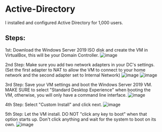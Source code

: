 # Active-Directory
I installed and configured Active Directory for 1,000 users.

## Steps:

1st: Download the Windows Server 2019 ISO disk and create the VM in VirtualBox, this will be your Domain Controller.
![image](https://github.com/andrewsingleton2/Active-Directory/assets/150304510/3c117755-b5f5-4965-b6f8-4b1f376a8e1b)

2nd Step: Make sure you add two network adapters in your DC's settings. (Set the first adapter to NAT to allow the VM to connect to your home network and the second adapter set to Internal Network)
![image](https://github.com/andrewsingleton2/Active-Directory/assets/150304510/b2b6ffa6-3192-4cdd-b8fb-86e7dd944f8b)
![image](https://github.com/andrewsingleton2/Active-Directory/assets/150304510/c5e1087b-6ba6-4b1d-bae7-c6ece018e97b)

3rd Step: Save your VM settings and boot the Windows Server 2019 VM. 
MAKE SURE to select "Standard Desktop Experience" when booting the VM, otherwise, you will only have a command line interface.
![image](https://github.com/andrewsingleton2/Active-Directory/assets/150304510/4c5a4f7a-d4c9-4191-88c3-0e576f6573f2)

4th Step: Select "Custom Install" and click next.
![image](https://github.com/andrewsingleton2/Active-Directory/assets/150304510/b859f2aa-dec5-4cfa-8857-4c2f52361a59)

5th Step: Let the VM install.
DO NOT "click any key to boot" when that option starts up. Don't click anything and wait for the system to boot on its own.
![image](https://github.com/andrewsingleton2/Active-Directory/assets/150304510/2ae8840b-3b19-4b19-b78c-5ba78530cd6c)
